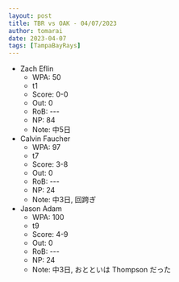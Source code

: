 ```yaml
---
layout: post
title: TBR vs OAK - 04/07/2023
author: tomarai
date: 2023-04-07
tags: [TampaBayRays]
---
```


* Zach Eflin
	- WPA: 50
	- t1
	- Score: 0-0
	- Out: 0
	- RoB: ---
	- NP: 84
	- Note: 中5日
* Calvin Faucher
	- WPA: 97
	- t7
	- Score: 3-8
	- Out: 0
	- RoB: ---
	- NP: 24
	- Note: 中3日, 回跨ぎ
* Jason Adam
	- WPA: 100
	- t9
	- Score: 4-9
	- Out: 0
	- RoB: ---
	- NP: 24
	- Note: 中3日, おとといは Thompson だった

